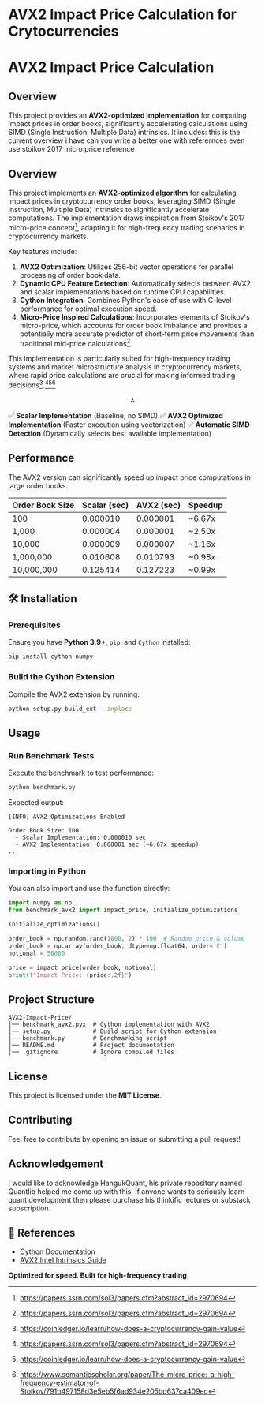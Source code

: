 # AVX2 Impact Price Calculation for Crytocurrencies


# AVX2 Impact Price Calculation

## Overview

This project provides an **AVX2-optimized implementation** for computing impact prices in order books, significantly accelerating calculations using SIMD (Single Instruction, Multiple Data) intrinsics. It includes:
this is the current overview i have can you write a better one with referernces even use stoikov 2017 micro price reference

## Overview

This project implements an **AVX2-optimized algorithm** for calculating impact prices in cryptocurrency order books, leveraging SIMD (Single Instruction, Multiple Data) intrinsics to significantly accelerate computations. The implementation draws inspiration from Stoikov's 2017 micro-price concept[^1], adapting it for high-frequency trading scenarios in cryptocurrency markets.

Key features include:

1. **AVX2 Optimization**: Utilizes 256-bit vector operations for parallel processing of order book data.
2. **Dynamic CPU Feature Detection**: Automatically selects between AVX2 and scalar implementations based on runtime CPU capabilities.
3. **Cython Integration**: Combines Python's ease of use with C-level performance for optimal execution speed.
4. **Micro-Price Inspired Calculations**: Incorporates elements of Stoikov's micro-price, which accounts for order book imbalance and provides a potentially more accurate predictor of short-term price movements than traditional mid-price calculations[^1].

This implementation is particularly suited for high-frequency trading systems and market microstructure analysis in cryptocurrency markets, where rapid price calculations are crucial for making informed trading decisions[^2].[^1][^2][^5]

<div style="text-align: center">⁂</div>

[^1]: https://papers.ssrn.com/sol3/papers.cfm?abstract_id=2970694

[^2]: https://coinledger.io/learn/how-does-a-cryptocurrency-gain-value

[^3]: https://en.wikipedia.org/wiki/Advanced_Vector_Extensions

[^4]: https://arxiv.org/pdf/2307.15599.pdf

[^5]: https://www.semanticscholar.org/paper/The-micro-price:-a-high-frequency-estimator-of-Stoikov/791b497158d3e5eb5f6ad934e205bd637ca409ec

[^6]: http://stanford.edu/class/msande448/2021/Final_reports/gr1.pdf

[^7]: https://community.intel.com/t5/Intel-ISA-Extensions/Is-there-some-books-about-SIMD-sse-avx-and-so-on-optimization/td-p/939782

[^8]: https://www.youtube.com/watch?v=0ZHypIAxYNo

[^9]: https://www.elastic.co/blog/accelerating-vector-search-simd-instructions

[^10]: https://www.researchgate.net/publication/327410053_The_micro-price_a_high-frequency_estimator_of_future_prices

[^11]: https://arxiv.org/pdf/1611.07612.pdf

[^12]: https://www.semanticscholar.org/paper/The-micro-price:-a-high-frequency-estimator-of-Stoikov/cda92a8a407841f6e2c56823c8659d0ff56b0308

[^13]: https://www.bitsnbites.eu/three-fundamental-flaws-of-simd/

[^14]: https://towardsdatascience.com/price-impact-of-order-book-imbalance-in-cryptocurrency-markets-bf39695246f6/

[^15]: https://www.blockchainresearchlab.org/wp-content/uploads/2019/07/Discovering-market-prices-Meyer-Fiedler-BRL-Series-No.-2.pdf

[^16]: https://koinly.io/blog/what-determines-the-price-of-crypto/

[^17]: https://www.reddit.com/r/hardware/comments/18q708v/what_is_the_real_world_impact_of_avx2_vs_avx512/

[^18]: https://stackoverflow.com/questions/18971401/sparse-array-compression-using-simd-avx2


✅ **Scalar Implementation** (Baseline, no SIMD) ✅ **AVX2 Optimized Implementation** (Faster execution using vectorization) ✅ **Automatic SIMD Detection** (Dynamically selects best available implementation)

##  Performance

The AVX2 version can significantly speed up impact price computations in large order books.

| Order Book Size | Scalar (sec) | AVX2 (sec) | Speedup |
| --------------- | ------------ | ---------- | ------- |
| 100             | 0.000010     | 0.000001   | \~6.67x |
| 1,000           | 0.000004     | 0.000001   | \~2.50x |
| 10,000          | 0.000009     | 0.000007   | \~1.16x |
| 1,000,000       | 0.010608     | 0.010793   | \~0.98x |
| 10,000,000      | 0.125414     | 0.127223   | \~0.99x |

## 🛠 Installation

### Prerequisites

Ensure you have **Python 3.9+**, `pip`, and `Cython` installed:

```bash
pip install cython numpy
```

### Build the Cython Extension

Compile the AVX2 extension by running:

```bash
python setup.py build_ext --inplace
```

##  Usage

### Run Benchmark Tests

Execute the benchmark to test performance:

```bash
python benchmark.py
```

Expected output:

```
[INFO] AVX2 Optimizations Enabled

Order Book Size: 100
  - Scalar Implementation: 0.000010 sec
  - AVX2 Implementation: 0.000001 sec (~6.67x speedup)
...
```

### Importing in Python

You can also import and use the function directly:

```python
import numpy as np
from benchmark_avx2 import impact_price, initialize_optimizations

initialize_optimizations()

order_book = np.random.rand(1000, 2) * 100  # Random price & volume
order_book = np.array(order_book, dtype=np.float64, order='C')
notional = 50000

price = impact_price(order_book, notional)
print(f"Impact Price: {price:.2f}")
```

##  Project Structure

```
AVX2-Impact-Price/
│── benchmark_avx2.pyx  # Cython implementation with AVX2
│── setup.py            # Build script for Cython extension
│── benchmark.py        # Benchmarking script
│── README.md           # Project documentation
│── .gitignore          # Ignore compiled files
```

##  License

This project is licensed under the **MIT License**.

##  Contributing

Feel free to contribute by opening an issue or submitting a pull request!

##  Acknowledgement

I would like to acknowledge HangukQuant, his private repository named Quantlib helped me come up with this. If anyone wants to seriously learn quant development then please purchase his thinkific lectures or substack subscription.  

## 🔗 References

- [Cython Documentation](https://cython.readthedocs.io/)
- [AVX2 Intel Intrinsics Guide](https://www.intel.com/content/www/us/en/docs/intrinsics-guide/index.html)

 **Optimized for speed. Built for high-frequency trading.**


